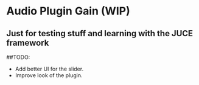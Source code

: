 # Audio Plugin Gain (WIP)

## Just for testing stuff and learning with the JUCE framework

##TODO:
- Add better UI for the slider.
- Improve look of the plugin.
